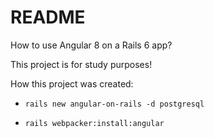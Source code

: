 # README

How to use Angular 8 on a Rails 6 app?

This project is for study purposes!

How this project was created:

* `rails new angular-on-rails -d postgresql`

* `rails webpacker:install:angular`


